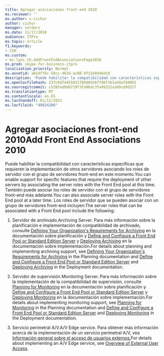 ```yaml
---
title: Agregar asociaciones front-end 2010
ms.reviewer: ''
ms.author: v-cichur
author: cichur
manager: serdars
ms.date: 11/17/2018
audience: ITPro
ms.topic: article
f1.keywords:
- CSH
ms.custom:
- ms.lync.tb.AddFrontEndAssociationsPage2010
ms.prod: skype-for-business-itpro
localization_priority: Normal
ms.assetid: a01dff6c-50cc-463d-ac08-9f22e044bdc8
description: 'Puede habilitar la compatibilidad con características específicas que requieren la implementación de otros servidores asociando los roles de servidor con el grupo de servidores front-end en este momento. También puede asociar los roles de servidor con el grupo de servidores front-end más adelante. Los roles de servidor que se pueden asociar con un grupo de servidores front-end incluyen:'
ms.openlocfilehash: 237c6df4455032789d0416ffd6f3b1ad4af848b5
ms.sourcegitcommit: c528fad9db719f3fa96dc3fa99332a349cd9d317
ms.translationtype: MT
ms.contentlocale: es-ES
ms.lasthandoff: 01/12/2021
ms.locfileid: "49824200"
---
```

# <a name="add-front-end-associations-2010"></a><span data-ttu-id="14dac-105">Agregar asociaciones front-end 2010</span><span class="sxs-lookup"><span data-stu-id="14dac-105">Add Front End Associations 2010</span></span>

<span data-ttu-id="14dac-106">Puede habilitar la compatibilidad con características específicas que requieren la implementación de otros servidores asociando los roles de servidor con el grupo de servidores front-end en este momento.</span><span class="sxs-lookup"><span data-stu-id="14dac-106">You can enable support for specific features that require the deployment of other servers by associating the server roles with the Front End pool at this time.</span></span> <span data-ttu-id="14dac-107">También puede asociar los roles de servidor con el grupo de servidores front-end más adelante.</span><span class="sxs-lookup"><span data-stu-id="14dac-107">You can also associate server roles with the Front End pool at a later time.</span></span> <span data-ttu-id="14dac-108">Los roles de servidor que se pueden asociar con un grupo de servidores front-end incluyen:</span><span class="sxs-lookup"><span data-stu-id="14dac-108">The server roles that can be associated with a Front End pool include the following:</span></span>

1. <span data-ttu-id="14dac-109">Servidor de archivado.</span><span class="sxs-lookup"><span data-stu-id="14dac-109">Archiving Server.</span></span> <span data-ttu-id="14dac-110">Para más información sobre la planificación e implementación de compatibilidad de archivado, consulte [Defining Your Organization's Requirements for Archiving](https://technet.microsoft.com/library/ce0fc0f6-7704-4b80-bf19-a1fa9818fc7a.aspx) en la documentación sobre planificación y [Define and Configure a Front End Pool or Standard Edition Server](https://technet.microsoft.com/library/713fc263-23dd-414a-b001-82932e4fe966.aspx) y [Deploying Archiving](https://technet.microsoft.com/library/a89edd16-12d5-4602-ad2f-194b47d1188e.aspx) en la documentación sobre implementación.</span><span class="sxs-lookup"><span data-stu-id="14dac-110">For details about planning and implementing archiving support, see [Defining Your Organization's Requirements for Archiving](https://technet.microsoft.com/library/ce0fc0f6-7704-4b80-bf19-a1fa9818fc7a.aspx) in the Planning documentation and [Define and Configure a Front End Pool or Standard Edition Server](https://technet.microsoft.com/library/713fc263-23dd-414a-b001-82932e4fe966.aspx) and [Deploying Archiving](https://technet.microsoft.com/library/a89edd16-12d5-4602-ad2f-194b47d1188e.aspx) in the Deployment documentation.</span></span>

2. <span data-ttu-id="14dac-111">Servidor de supervisión.</span><span class="sxs-lookup"><span data-stu-id="14dac-111">Monitoring Server.</span></span> <span data-ttu-id="14dac-112">Para más información sobre la implementación de la compatibilidad de supervisión, consulte [Planning for Monitoring](https://technet.microsoft.com/library/26cead5a-183c-42f1-a4b0-0e8d61c6159d.aspx) en la documentación sobre planificación y [Define and Configure a Front End Pool or Standard Edition Server](https://technet.microsoft.com/library/713fc263-23dd-414a-b001-82932e4fe966.aspx) y [Deploying Monitoring](https://technet.microsoft.com/library/117f4a3e-0670-4388-a553-b9854921145f.aspx) en la documentación sobre implementación.</span><span class="sxs-lookup"><span data-stu-id="14dac-112">For details about implementing monitoring support, see [Planning for Monitoring](https://technet.microsoft.com/library/26cead5a-183c-42f1-a4b0-0e8d61c6159d.aspx) in the Planning documentation and [Define and Configure a Front End Pool or Standard Edition Server](https://technet.microsoft.com/library/713fc263-23dd-414a-b001-82932e4fe966.aspx) and [Deploying Monitoring](https://technet.microsoft.com/library/117f4a3e-0670-4388-a553-b9854921145f.aspx) in the Deployment documentation.</span></span>

3. <span data-ttu-id="14dac-113">Servicio perimetral A/V.</span><span class="sxs-lookup"><span data-stu-id="14dac-113">A/V Edge service.</span></span> <span data-ttu-id="14dac-114">Para obtener más información acerca de la implementación de un servicio perimetral A/V, vea [Información general sobre el acceso de usuarios externos.](https://technet.microsoft.com/library/97aded6c-5fa3-4225-95a6-9ad094d61654.aspx)</span><span class="sxs-lookup"><span data-stu-id="14dac-114">For details about implementing an A/V Edge service, see [Overview of External User Access](https://technet.microsoft.com/library/97aded6c-5fa3-4225-95a6-9ad094d61654.aspx).</span></span>


